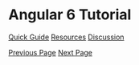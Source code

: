 # Angular 6 Tutorial
[Quick Guide](../angular6/angular6_quick_guide.md)
[Resources](../angular6/angular6_useful_resources.md)
[Discussion](../angular6/angular6_discussion.md)


[Previous Page](../angular6/index.md) [Next Page](../angular6/angular6_overview.md) 
